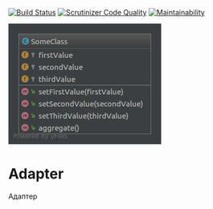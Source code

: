 [![Build Status](https://travis-ci.org/Jagepard/PhpDesignPatterns-FluentInterface.svg?branch=master)](https://travis-ci.org/Jagepard/PhpDesignPatterns-FluentInterface)
[![Scrutinizer Code Quality](https://scrutinizer-ci.com/g/Jagepard/PhpDesignPatterns-FluentInterface/badges/quality-score.png?b=master)](https://scrutinizer-ci.com/g/Jagepard/PhpDesignPatterns-FluentInterface/?branch=master)
[![Maintainability](https://api.codeclimate.com/v1/badges/7a6e4faef5f3bedee182/maintainability)](https://codeclimate.com/github/Jagepard/PhpDesignPatterns-FluentInterface/maintainability)

![FluentInterface](https://github.com/Jagepard/PhpDesignPatterns-FluentInterface/blob/master/FluentInterface.png?raw=true "FluentInterface")


# Adapter
Адаптер
